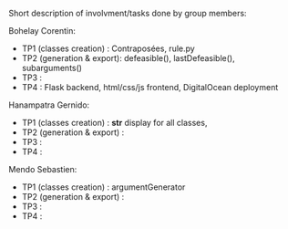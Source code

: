 Short description of involvment/tasks done by group members:

Bohelay Corentin:
- TP1 (classes creation) : Contraposées, rule.py
- TP2 (generation & export): defeasible(), lastDefeasible(), subarguments()
- TP3 :
- TP4 : Flask backend, html/css/js frontend, DigitalOcean deployment 

Hanampatra Gernido:
- TP1 (classes creation) : __str__ display for all classes, 
- TP2 (generation & export) : 
- TP3 :
- TP4 : 

Mendo Sebastien:
- TP1 (classes creation) : argumentGenerator
- TP2 (generation & export) : 
- TP3 :
- TP4 : 
